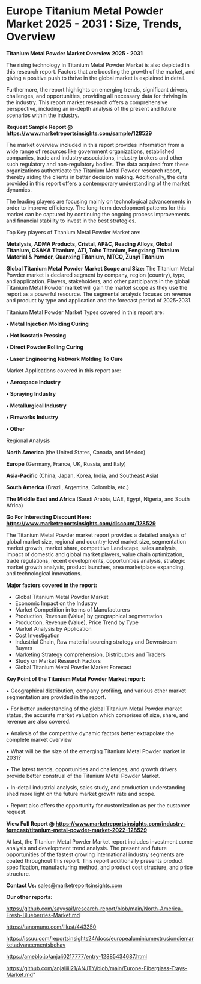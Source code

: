  # Europe Titanium Metal Powder Market 2025 - 2031 : Size, Trends, Overview

<Strong> Titanium Metal Powder Market Overview 2025 - 2031</strong>

The rising technology in Titanium Metal Powder Market is also depicted in this research report. Factors that are boosting the growth of the market, and giving a positive push to thrive in the global market is explained in detail.

Furthermore, the report highlights on emerging trends, significant drivers, challenges, and opportunities, providing all necessary data for thriving in the industry. This report market research offers a comprehensive perspective, including an in-depth analysis of the present and future scenarios within the industry.

<strong>Request Sample Report @ <a href=https://www.marketreportsinsights.com/sample/128529>https://www.marketreportsinsights.com/sample/128529</a></strong>

The market overview included in this report provides information from a wide range of resources like government organizations, established companies, trade and industry associations, industry brokers and other such regulatory and non-regulatory bodies. The data acquired from these organizations authenticate the Titanium Metal Powder research report, thereby aiding the clients in better decision making. Additionally, the data provided in this report offers a contemporary understanding of the market dynamics.

The leading players are focusing mainly on technological advancements in order to improve efficiency. The long-term development patterns for this market can be captured by continuing the ongoing process improvements and financial stability to invest in the best strategies.

Top Key players of Titanium Metal Powder Market are:

<strong>Metalysis, ADMA Products, Cristal, AP&C, Reading Alloys, Global Titanium, OSAKA Titanium, ATI, Toho Titanium, Fengxiang Titanium Material & Powder, Quanxing Titanium, MTCO, Zunyi Titanium</strong>

<strong><b>Global Titanium Metal Powder Market Scope and Size:</b></strong>
The Titanium Metal Powder market is declared segment by company, region (country), type, and application. Players, stakeholders, and other participants in the global Titanium Metal Powder market will gain the market scope as they use the report as a powerful resource. The segmental analysis focuses on revenue and product by type and application and the forecast period of 2025-2031.

Titanium Metal Powder Market Types covered in this report are:

<strong>• Metal Injection Molding Curing

• Hot Isostatic Pressing

• Direct Powder Rolling Curing

• Laser Engineering Network Molding To Cure</strong>

Market Applications covered in this report are:

<strong>• Aerospace Industry

• Spraying Industry

• Metallurgical Industry

• Fireworks Industry

• Other</strong> 

Regional Analysis

<strong>North America</strong> (the United States, Canada, and Mexico)

<strong>Europe</strong> (Germany, France, UK, Russia, and Italy)

<strong>Asia-Pacific</strong> (China, Japan, Korea, India, and Southeast Asia)

<strong>South America</strong> (Brazil, Argentina, Colombia, etc.)

<strong>The Middle East and Africa</strong> (Saudi Arabia, UAE, Egypt, Nigeria, and South Africa)

<strong>Go For Interesting Discount Here: <a href=https://www.marketreportsinsights.com/discount/128529>https://www.marketreportsinsights.com/discount/128529</a></strong>

The Titanium Metal Powder market report provides a detailed analysis of global market size, regional and country-level market size, segmentation market growth, market share, competitive Landscape, sales analysis, impact of domestic and global market players, value chain optimization, trade regulations, recent developments, opportunities analysis, strategic market growth analysis, product launches, area marketplace expanding, and technological innovations.

<strong><b>Major factors covered in the report:</b></strong>
<ul>
  <li>Global Titanium Metal Powder Market </li>
  <li>Economic Impact on the Industry</li>
  <li>Market Competition in terms of Manufacturers</li>
  <li>Production, Revenue (Value) by geographical segmentation</li>
  <li>Production, Revenue (Value), Price Trend by Type</li>
  <li>Market Analysis by Application</li>
  <li>Cost Investigation</li>
  <li>Industrial Chain, Raw material sourcing strategy and Downstream Buyers</li>
  <li>Marketing Strategy comprehension, Distributors and Traders</li>
  <li>Study on Market Research Factors</li>
  <li>Global Titanium Metal Powder Market Forecast</li>
</ul>

<strong><b>Key Point of the Titanium Metal Powder Market report:</b></strong>

• Geographical distribution, company profiling, and various other market segmentation are provided in the report.

• For better understanding of the global Titanium Metal Powder market status, the accurate market valuation which comprises of size, share, and revenue are also covered.

• Analysis of the competitive dynamic factors better extrapolate the complete market overview

• What will be the size of the emerging Titanium Metal Powder market in 2031?

• The latest trends, opportunities and challenges, and growth drivers provide better construal of the Titanium Metal Powder Market.

• In-detail industrial analysis, sales study, and production understanding shed more light on the future market growth rate and scope.

• Report also offers the opportunity for customization as per the customer request.

<strong><b>View Full Report @ <a href=https://www.marketreportsinsights.com/industry-forecast/titanium-metal-powder-market-2022-128529>https://www.marketreportsinsights.com/industry-forecast/titanium-metal-powder-market-2022-128529</a></b></strong>


At last, the Titanium Metal Powder Market report includes investment come analysis and development trend analysis. The present and future opportunities of the fastest growing international industry segments are coated throughout this report. This report additionally presents product specification, manufacturing method, and product cost structure, and price structure.

<strong>Contact Us:</strong>
sales@marketreportsinsights.com

<strong>Our other reports:</strong>

<a href=https://github.com/sayysaif/research-report/blob/main/North-America-Fresh-Blueberries-Market.md>https://github.com/sayysaif/research-report/blob/main/North-America-Fresh-Blueberries-Market.md</a>

<a href=https://tanomuno.com/illust/443350>https://tanomuno.com/illust/443350</a>

<a href=https://issuu.com/reportsinsights24/docs/europealuminiumextrusiondiemarketadvancementsbehav>https://issuu.com/reportsinsights24/docs/europealuminiumextrusiondiemarketadvancementsbehav</a>

<a href=https://ameblo.jp/anjali0217777/entry-12885434687.html>https://ameblo.jp/anjali0217777/entry-12885434687.html</a>

<a href=https://github.com/anjaliiii21/ANJTY/blob/main/Europe-Fiberglass-Trays-Market.md>https://github.com/anjaliiii21/ANJTY/blob/main/Europe-Fiberglass-Trays-Market.md</a>"
